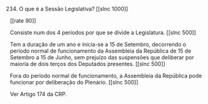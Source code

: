 234. O que é a Sessão Legislativa?
[[slnc 1000]]

[[rate 90]]

Consiste num dos 4 períodos por que se divide a Legislatura.
[[slnc 500]]

Tem a duração de um ano e inicia-se a 15 de Setembro, decorrendo o período normal de funcionamento da Assembleia da República de 15 de Setembro a 15 de Junho, sem prejuízo das suspensões que deliberar por maioria de dois terços dos Deputados presentes.
[[slnc 500]]

Fora do período normal de funcionamento, a Assembleia da República pode funcionar por deliberação do Plenário.
[[slnc 500]]

Ver Artigo 174 da CRP.

